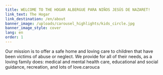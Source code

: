 ```yaml
---
title: WELCOME TO THE HOGAR ALBERGUE PARA NIÑOS JESÚS DE NAZARET!
link_text: The Hogar
link_destination: /en/about
banner_image: /uploads/carousel_highlights/kids_circle.jpg
banner_image_style: cover
lang: en
order: 1
---
```

Our mission is to offer a safe home and loving care to children that have been victims of abuse or neglect. We provide for all of their needs, as a loving family does: medical and mental health care, educational and social guidance, recreation, and lots of love.carouca